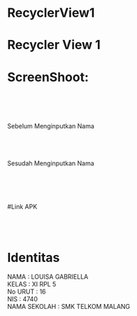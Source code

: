 # RecyclerView1
# Recycler View 1 <br>
# ScreenShoot: <br> <br> <br>
Sebelum Menginputkan Nama <br> <br> 
 <br> <br> <br>
Sesudah Menginputkan Nama <br> <br>
<br> <br> <br>


#Link APK <br>
 <br> <br> <br>

# Identitas <br>
NAMA : LOUISA GABRIELLA <br>
KELAS : XI RPL 5 <br>
No URUT : 16 <br> 
NIS : 4740 <br>
NAMA SEKOLAH : SMK TELKOM MALANG
